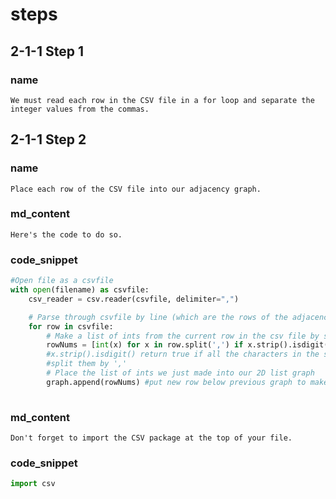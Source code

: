 <!-- title={fileReader()} -->

<!-- concepts={File Input Output, Parsing CSV Files, 2D Lists} -->

<!--badges={Python:30,Algorithms:60}-->
# steps

## 2-1-1 Step 1

### name
```
We must read each row in the CSV file in a for loop and separate the integer values from the commas.
```

## 2-1-1 Step 2

### name
```
Place each row of the CSV file into our adjacency graph. 
```
### md_content
```
Here's the code to do so. 
```
### code_snippet
```Python
#Open file as a csvfile
with open(filename) as csvfile:
    csv_reader = csv.reader(csvfile, delimiter=",")

    # Parse through csvfile by line (which are the rows of the adjacency matrix in our case)
    for row in csvfile:
        # Make a list of ints from the current row in the csv file by splitting the numbers from the ,
        rowNums = [int(x) for x in row.split(',') if x.strip().isdigit()]
        #x.strip().isdigit() return true if all the characters in the string is digit
        #split them by ','
        # Place the list of ints we just made into our 2D list graph
        graph.append(rowNums) #put new row below previous graph to make it as an matrix
    
```
### md_content
```
Don't forget to import the CSV package at the top of your file.
```

### code_snippet
```Python
import csv
```
